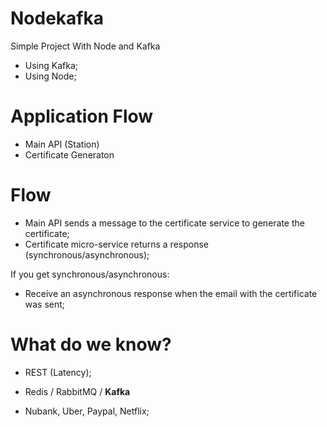 # Nodekafka
Simple Project With Node and Kafka

- Using Kafka;
- Using Node;

# Application Flow

- Main API (Station)
- Certificate Generaton

# Flow

- Main API sends a message to the certificate service to generate the certificate;
- Certificate micro-service returns a response (synchronous/asynchronous);

If you get synchronous/asynchronous:

- Receive an asynchronous response when the email with the certificate was sent;

# What do we know?

- REST (Latency);
- Redis / RabbitMQ / **Kafka**

- Nubank, Uber, Paypal, Netflix;